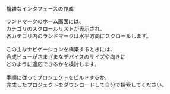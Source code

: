 複雑なインタフェースの作成

<pre>
ランドマークのホーム画面には、
カテゴリのスクロールリストが表示され、
各カテゴリ内のランドマークは水平方向にスクロールします。

この主なナビゲーションを構築するときには、
合成ビューがさまざまなデバイスのサイズや向きに
どのように適応できるかを検討します。

手順に従ってプロジェクトをビルドするか、
完成したプロジェクトをダウンロードして自分で探索してください。
</pre>
